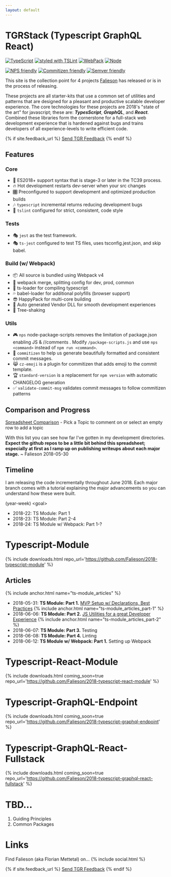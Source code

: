 ```yaml
---
layout: default
---
```


# TGRStack (Typescript GraphQL React)
[![TypeScript](https://img.shields.io/badge/TypeScript-2.8.3-blue.svg?style=flat-square)](https://github.com/Microsoft/TypeScript)
[![styled with TSLint](https://img.shields.io/badge/styled_with-TSLint-ff69b4.svg?style=flat-square)](https://github.com/palantir/tslint/)
[![WebPack](https://img.shields.io/badge/WebPack-4.5.0-blue.svg?style=flat-square)](https://github.com/Microsoft/TypeScript)
[![Node](https://img.shields.io/badge/Node-8.11.2-blue.svg?style=flat-square)](https://github.com/Microsoft/TypeScript)

[![NPS friendly](https://img.shields.io/badge/NPS-friendly-brightgreen.svg?style=flat-square)](https://github.com/kentcdodds/nps)
[![Commitizen friendly](https://img.shields.io/badge/Commitizen-friendly-brightgreen.svg?style=flat-square)](http://commitizen.github.io/cz-cli/)
[![Semver friendly](https://img.shields.io/badge/SemVer-friendly-brightgreen.svg?style=flat-square)](http://commitizen.github.io/cz-cli/)

This site is the collection point for 4 projects [Falieson](https://www.github.com/falieson) has released or is in the process of releasing.

These projects are all starter-kits that use a common set of utilities and patterns that are designed for a pleasant and productive scalable developer experience. The core technologies for these projects are 2018's "state of the art" for javascript; these are: **_TypesScript_**, **_GraphQL_**, and **_React_**. Combined these libraries form the cornerstone for a full-stack web development experience that is hardened against bugs and trains developers of all experience-levels to write efficient code.

{% if site.feedback_url %}
  <a href="{{ site.feedback_url }}" class="btn">Send TGR Feedback</a>
{% endif %}

## Features

### Core

- :rocket: ES2018+ support syntax that is stage-3 or later in the TC39 process.
- :fire:  Hot development restarts dev-server when your src changes
- :control_knobs:  Preconfigured to support development and optimized production builds
- :notes:  `typescript` incremental returns reducing development bugs
- :vertical_traffic_light:  `tslint` configured for strict, consistent, code style

### Tests

- :performing_arts: `jest` as the test framework.
- :performing_arts: `ts-jest` configured to test TS files, uses tsconfig.jest.json, and skip babel.

### Build (w/ Webpack)

- :package:  All source is bundled using Webpack v4
- :star2:  webpack merge, splitting config for dev, prod, common
- :vertical_traffic_light:   ts-loader for compiling typescript
- :sweat_drops:  babel-loader for additional polyfills (browser support)
- :sunglasses:  HappyPack for multi-core building
- :robot:  Auto generated Vendor DLL for smooth development experiences
- :leaves:  Tree-shaking

### Utils

- :video_game:  `nps` node-package-scripts removes the limitation of package.json enabling JS & //comments .  Modify `/package-scripts.js` and use `nps <command>` instead of `npm run <command>`.
- :raised_hands:  `commitizen` to help us generate beautifully formatted and consistent commit messages.
- :joy_cat:  `cz-emoji` is a plugin for commitizen that adds emoji to the commit template.
- :trophy:  `standard-version` is a replacement for `npm version` with automatic CHANGELOG generation
- :white_check_mark:  `validate-commit-msg` validates commit messages to follow commitizen patterns

## Comparison and Progress
[Spreadsheet Comparison](https://docs.google.com/spreadsheets/d/1bwTX1OGK3sYrHuOE60HCpxQbccWZ8gmDVpYG2AvacrA/edit?usp=sharing) - Pick a Topic to comment on or select an empty row to add a topic

With this list you can see how far I've gotten in my development directories. **Expect the github repos to be a little bit behind this spreadsheet; especially at first as I ramp up on publishing writeups about each major stage.**
~ Falieson 2018-05-30

## Timeline

I am releasing the code incrementally throughout June 2018. Each major branch comes with a tutorial explaining the major advancements so you can understand how these were built.

(year-week) \<goal>
- 2018-22: TS Module: Part 1
- 2018-23: TS Module: Part 2-4
- 2018-24: TS Module w/ Webpack: Part 1-?

# Typescript-Module
{% include downloads.html repo_url='https://github.com/Falieson/2018-typescript-module' %}

## Articles
{% include anchor.html name="ts-module_articles" %}
- 2018-05-31: **TS Module: Part 1.** [MVP Setup w/ Declarations, Best Practices](https://medium.com/@falieson/ts-module-w-declarations-part-1-4-from-scratch-45e519419c2e)
{% include anchor.html name="ts-module_articles_part-1" %}
- 2018-06-06: **TS Module: Part 2.** [JS Utilities for a great Developer Experience](https://medium.com/@falieson/js-utilities-for-a-grrreat-developer-experience-part-2-4-ts-module-from-scratch-d939c5bfebf2)
{% include anchor.html name="ts-module_articles_part-2" %}
- 2018-06-07: **TS Module: Part 3.** Testing
- 2018-06-08: **TS Module: Part 4.** Linting
- 2018-06-12: **TS Module w/ Webpack: Part 1.** Setting up Webpack

# Typescript-React-Module
{% include downloads.html coming_soon=true repo_url='https://github.com/Falieson/2018-typescript-react-module' %}

<!-- ## Typescript-React-Native-Module -->
# Typescript-GraphQL-Endpoint
{% include downloads.html coming_soon=true repo_url='https://github.com/Falieson/2018-typescript-graphql-endpoint' %}

# Typescript-GraphQL-React-Fullstack
{% include downloads.html coming_soon=true repo_url='https://github.com/Falieson/2018-typescript-graphql-react-fullstack' %}

# TBD...

1. Guiding Principles
2. Common Packages

# Links
Find Falieson (aka Florian Mettetal) on...
 {% include social.html %}

{% if site.feedback_url %}
  <a href="{{ site.feedback_url }}" class="btn">Send TGR Feedback</a>
{% endif %}

